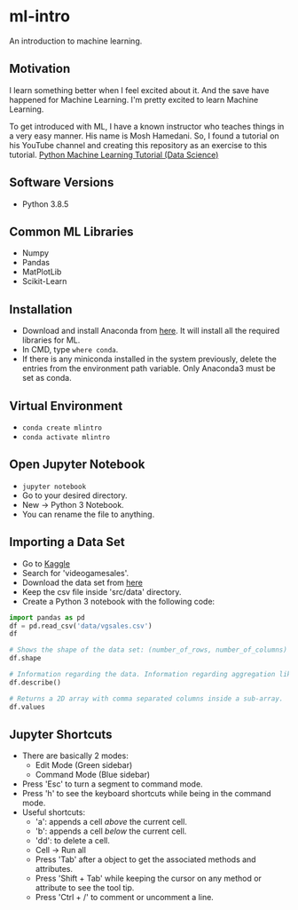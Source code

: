 # ml-intro

An introduction to machine learning.

## Motivation

I learn something better when I feel excited about it. And the save have happened for Machine Learning.
I'm pretty excited to learn Machine Learning.

To get introduced with ML, I have a known instructor who teaches things in a very easy manner. His name is Mosh Hamedani.
So, I found a tutorial on his YouTube channel and creating this repository as an exercise to this tutorial.
[Python Machine Learning Tutorial (Data Science)](https://youtu.be/7eh4d6sabA0)

## Software Versions

- Python 3.8.5

## Common ML Libraries

- Numpy
- Pandas
- MatPlotLib
- Scikit-Learn

## Installation

- Download and install Anaconda from [here](https://www.anaconda.com/products/individual). It will install all the required libraries for ML.
- In CMD, type `where conda`.
- If there is any miniconda installed in the system previously, delete the entries from the environment path variable. Only Anaconda3 must be set as conda.

## Virtual Environment

- `conda create mlintro`
- `conda activate mlintro`

## Open Jupyter Notebook

- `jupyter notebook`
- Go to your desired directory.
- New -> Python 3 Notebook.
- You can rename the file to anything.

## Importing a Data Set

- Go to [Kaggle](https://www.kaggle.com)
- Search for 'videogamesales'.
- Download the data set from [here](https://www.kaggle.com/gregorut/videogamesales)
- Keep the csv file inside 'src/data' directory.
- Create a Python 3 notebook with the following code:

```python
import pandas as pd
df = pd.read_csv('data/vgsales.csv')
df

# Shows the shape of the data set: (number_of_rows, number_of_columns)
df.shape

# Information regarding the data. Information regarding aggregation like count, mean, min, max, etc.
df.describe()

# Returns a 2D array with comma separated columns inside a sub-array.
df.values
```

## Jupyter Shortcuts

- There are basically 2 modes:
  - Edit Mode (Green sidebar)
  - Command Mode (Blue sidebar)
- Press 'Esc' to turn a segment to command mode.
- Press 'h' to see the keyboard shortcuts while being in the command mode.
- Useful shortcuts:
  - 'a': appends a cell *above* the current cell.
  - 'b': appends a cell *below* the current cell.
  - 'dd': to delete a cell.
  - Cell -> Run all
  - Press 'Tab' after a object to get the associated methods and attributes.
  - Press 'Shift + Tab' while keeping the cursor on any method or attribute to see the tool tip.
  - Press 'Ctrl + /' to comment or uncomment a line.

